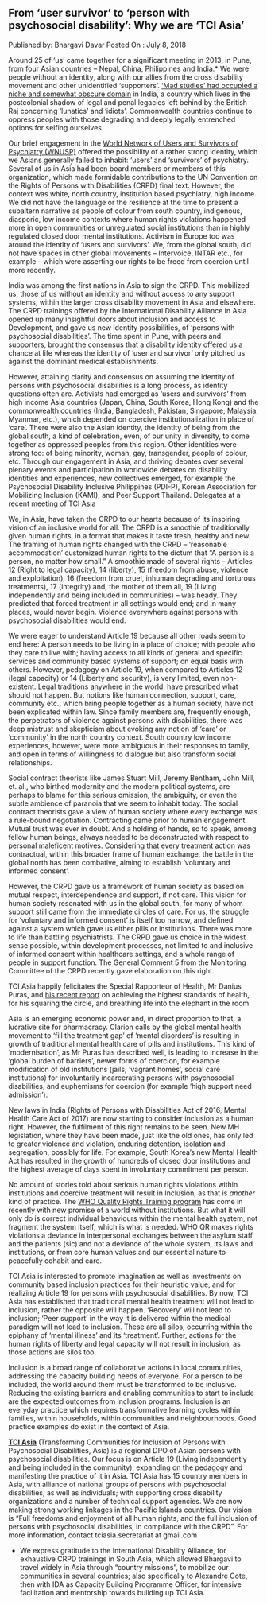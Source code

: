 ## From ‘user survivor’ to ‘person with psychosocial disability’: Why we are ‘TCI Asia’

Published by: Bhargavi Davar
Posted On : July 8, 2018

Around 25 of ‘us’ came together for a significant meeting in 2013, in Pune, from four Asian countries – Nepal, China, Philippines and India.* We were people without an identity, along with our allies from the cross disability movement and other unidentified ‘supporters’. [‘Mad studies’ had occupied a niche and somewhat obscure domain](http://www.baputrust.com/aaina.html) in India, a country which lives in the postcolonial shadow of legal and penal legacies left behind by the British Raj concerning ‘lunatics’ and ‘idiots’. Commonwealth countries continue to oppress peoples with those degrading and deeply legally entrenched options for selfing ourselves.

Our brief engagement in the [World Network of Users and Survivors of Psychiatry (WNUSP)](http://www.wnusp.net/) offered the possibility of a rather strong identity, which we Asians generally failed to inhabit: ‘users’ and ‘survivors’ of psychiatry.  Several of us in Asia had been board members or members of this organization, which made formidable contributions to the UN Convention on the Rights of Persons with Disabilities (CRPD) final text. However, the context was white, north country, institution based psychiatry, high income. We did not have the language or the resilience at the time to present a subaltern narrative as people of colour from south country, indigenous, diasporic, low income contexts where human rights violations happened more in open communities or unregulated social institutions than in highly regulated closed door mental institutions. Activism in Europe too was around the identity of ‘users and survivors’. We, from the global south, did not have spaces in other global movements – Intervoice, INTAR etc., for example – which were asserting our rights to be freed from coercion until more recently.

India was among the first nations in Asia to sign the CRPD. This mobilized us, those of us without an identity and without access to any support systems, within the larger cross disability movement in Asia and elsewhere. The CRPD trainings offered by the International Disability Alliance in Asia opened up many insightful doors about inclusion and access to Development, and gave us new identity possibilities, of ‘persons with psychosocial disabilities’. The time spent in Pune, with peers and supporters, brought the consensus that a disability identity offered us a chance at life whereas the identity of ‘user and survivor’ only pitched us against the dominant medical establishments.

However, attaining clarity and consensus on assuming the identity of persons with psychosocial disabilities is a long process, as identity questions often are. Activists had emerged as ‘users and survivors’ from high income Asia countries (Japan, China, South Korea, Hong Kong) and the commonwealth countries (India, Bangladesh, Pakistan, Singapore, Malaysia, Myanmar, etc.), which depended on coercive institutionalization in place of ‘care’. There were also the Asian identity, the identity of being from the global south, a kind of celebration, even, of our unity in diversity, to come together as oppressed peoples from this region. Other identities were strong too: of being minority, woman, gay, transgender, people of colour, etc. Through our engagement in Asia, and thriving debates over several plenary events and participation in worldwide debates on disability identities and experiences, new collectives emerged, for example the Psychosocial Disability Inclusive Philippines (PDI-P), Korean Association for Mobilizing Inclusion (KAMI), and Peer Support Thailand.
Delegates at a recent meeting of TCI Asia

We, in Asia, have taken the CRPD to our hearts because of its inspiring vision of an inclusive world for all. The CRPD is a smoothie of traditionally given human rights, in a format that makes it taste fresh, healthy and new. The framing of human rights changed with the CRPD – ‘reasonable accommodation’ customized human rights to the dictum that “A person is a person, no matter how small.” A smoothie made of several rights – Articles 12 (Right to legal capacity), 14 (liberty), 15 (freedom from abuse, violence and exploitation), 16 (freedom from cruel, inhuman degrading and torturous treatments), 17 (integrity) and, the mother of them all, 19 (Living independently and being included in communities) – was heady. They predicted that forced treatment in all settings would end; and in many places, would never begin. Violence everywhere against persons with psychosocial disabilities would end.

We were eager to understand Article 19 because all other roads seem to end here:  A person needs to be living in a place of choice; with people who they care to live with; having access to all kinds of general and specific services and community based systems of support; on equal basis with others. However, pedagogy on Article 19, when compared to Articles 12 (legal capacity) or 14 (Liberty and security), is very limited, even non-existent. Legal traditions anywhere in the world, have prescribed what should not happen. But notions like human connection, support, care, community etc., which bring people together as a human society, have not been explicated within law. Since family members are, frequently enough, the perpetrators of violence against persons with disabilities, there was deep mistrust and skepticism about evoking any notion of ‘care’ or ‘community’ in the north country context. South country low income experiences, however, were more ambiguous in their responses to family, and open in terms of willingness to dialogue but also transform social relationships.

Social contract theorists like James Stuart Mill, Jeremy Bentham, John Mill, et. al., who birthed modernity and the modern political systems, are perhaps to blame for this serious omission, the ambiguity, or even the subtle ambience of paranoia that we seem to inhabit today. The social contract theorists gave a view of human society where every exchange was a rule-bound negotiation. Contracting came prior to human engagement. Mutual trust was ever in doubt. And a holding of hands, so to speak, among fellow human beings, always needed to be deconstructed with respect to personal maleficent motives.  Considering that every treatment action was contractual, within this broader frame of human exchange, the battle in the global north has been combative, aiming to establish ‘voluntary and informed consent’.

However, the CRPD gave us a framework of human society as based on mutual respect, interdependence and support, if not care. This vision for human society resonated with us in the global south, for many of whom support still came from the immediate circles of care. For us, the struggle for ‘voluntary and informed consent’ is itself too narrow, and defined against a system which gave us either pills or institutions. There was more to life than battling psychiatrists. The CRPD gave us choice in the widest sense possible, within development processes, not limited to and inclusive of informed consent within healthcare settings, and a whole range of people in support function. The General Comment 5 from the Monitoring Committee of the CRPD recently gave elaboration on this right.

TCI Asia happily felicitates the Special Rapporteur of Health, Mr Danius Puras, and [his recent report](http://ap.ohchr.org/documents/dpage_e.aspx?si=A/HRC/35/21) on achieving the highest standards of health, for his squaring the circle, and breathing life into the elephant in the room.

Asia is an emerging economic power and, in direct proportion to that, a lucrative site for pharmacracy. Clarion calls by the global mental health movement to ‘fill the treatment gap’ of ‘mental disorders’ is resulting in growth of traditional mental health care of pills and institutions. This kind of ‘modernisation’, as Mr Puras has described well, is leading to increase in the ‘global burden of barriers’, newer forms of coercion, for example modification of old institutions (jails, ‘vagrant homes’, social care institutions) for involuntarily incarcerating persons with psychosocial disabilities, and euphemisms for coercion (for example ‘high support need admission’).

New laws in India (Rights of Persons with Disabilities Act of 2016, Mental Health Care Act of 2017) are now starting to consider inclusion as a human right. However, the fulfilment of this right remains to be seen. New MH legislation, where they have been made, just like the old ones, has only led to greater violence and violation, enduring detention, isolation and segregation, possibly for life. For example, South Korea’s new Mental Health Act has resulted in the growth of hundreds of closed door institutions and the highest average of days spent in involuntary commitment per person.

No amount of stories told about serious human rights violations within institutions and coercive treatment will result in Inclusion, as that is _another_ kind of practice. The [WHO Quality Rights Training program](http://www.who.int/mental_health/policy/quality_rights/en/) has come in recently with new promise of a world without institutions. But what it will only do is correct individual behaviours within the mental health system, not fragment the system itself, which is what is needed. WHO QR makes rights violations a deviance in interpersonal exchanges between the asylum staff and the patients (sic) and not a deviance of the whole system, its laws and institutions, or from core human values and our essential nature to peacefully cohabit and care.

TCI Asia is interested to promote imagination as well as investments on community based inclusion practices for their heuristic value, and for realizing Article 19 for persons with psychosocial disabilities. By now, TCI Asia has established that traditional mental health treatment will not lead to inclusion, rather the opposite will happen. ‘Recovery’ will not lead to inclusion; ‘Peer support’ in the way it is delivered within the medical paradigm will not lead to inclusion. These are all silos, occurring within the epiphany of ‘mental illness’ and its ‘treatment’. Further, actions for the human rights of liberty and legal capacity will not result in inclusion, as those actions are silos too.

Inclusion is a broad range of collaborative actions in local communities, addressing the capacity building needs of everyone. For a person to be included, the world around them must be transformed to be inclusive. Reducing the existing barriers and enabling communities to start to include are the expected outcomes from inclusion programs. Inclusion is an everyday practice which requires transformative learning cycles within families, within households, within communities and neighbourhoods. Good practice examples do exist in the context of Asia.


**[TCI Asia](http://www.tci-asia.org/)** (Transforming Communities for Inclusion of Persons with Psychosocial Disabilities, Asia)  is a regional DPO of Asian persons with psychosocial disabilities. Our focus is on Article 19 (Living independently and being included in the community), expanding on the pedagogy and manifesting the practice of it in Asia. TCI Asia has 15 country members in Asia, with alliance of national groups of persons with psychosocial disabilities, as well as individuals; with supporting cross disability organizations and a number of technical support agencies. We are now making strong working linkages in the Pacific Islands countries. Our vision is “Full freedoms and enjoyment of all human rights, and the full inclusion of persons with psychosocial disabilities, in compliance with the CRPD”. For more information, contact tciasia.secretariat at gmail.com


* We express gratitude to the International Disability Alliance, for exhaustive CRPD trainings in South Asia, which allowed Bhargavi to travel widely in Asia through “country missions”, to mobilize our communities in several countries; also specifically to Alexandre Cote, then with IDA as Capacity Building Programme Officer, for intensive facilitation and mentorship towards building up TCI Asia.


